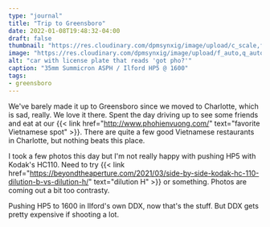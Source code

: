 ```yaml
---
type: "journal"
title: "Trip to Greensboro"
date: 2022-01-08T19:48:32-04:00
draft: false
thumbnail: "https://res.cloudinary.com/dpmsynxig/image/upload/c_scale,f_auto,q_auto:good,w_700/v1650498619/2022%20Posts/2022-01-08_GSO/2022-03-28_hp5_01-21.jpg"
image: "https://res.cloudinary.com/dpmsynxig/image/upload/f_auto,q_auto:good/v1650498619/2022%20Posts/2022-01-08_GSO/2022-03-28_hp5_01-21.jpg"
alt: "car with license plate that reads 'got pho?'"
caption: "35mm Summicron ASPH / Ilford HP5 @ 1600"
tags:
- greensboro
---
```


We've barely made it up to Greensboro since we moved to Charlotte, which is sad, really. We love it there. Spent the day driving up to see some friends and eat at our {{< link href="http://www.phohienvuong.com/" text="favorite Vietnamese spot" >}}. There are quite a few good Vietnamese restaurants in Charlotte, but nothing beats this place.

I took a few photos this day but I'm not really happy with pushing HP5 with Kodak's HC110. Need to try {{< link href="https://beyondtheaperture.com/2021/03/side-by-side-kodak-hc-110-dilution-b-vs-dilution-h/" text="dilution H" >}} or something. Photos are coming out a bit too contrasty.

Pushing HP5 to 1600 in Ilford's own DDX, now that's the stuff. But DDX gets pretty expensive if shooting a lot.
